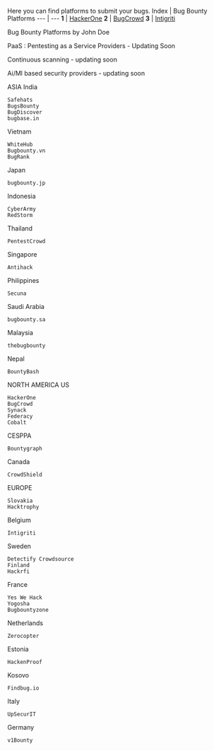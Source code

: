 Here you can find platforms to submit your bugs.
Index | Bug Bounty Platforms
--- | ---
**1** | [HackerOne](https://hackerone.com)
**2** | [BugCrowd](https://bugcrowd.com)
**3** | [Intigriti](https://intigriti.com)

Bug Bounty Platforms by John Doe

PaaS : Pentesting as a Service Providers - Updating Soon

Continuous scanning - updating soon

Ai/Ml based security providers - updating soon


ASIA
India
    
    Safehats
    BugsBounty
    BugDiscover
    bugbase.in
    
Vietnam
    
    WhiteHub
    Bugbounty.vn
    BugRank
    
Japan
    
    bugbounty.jp
    
Indonesia
    
    CyberArmy
    RedStorm
    
Thailand
    
    PentestCrowd
    
Singapore
    
    Antihack
    
Philippines
    
    Secuna
    
Saudi Arabia
    
    bugbounty.sa

Malaysia

    thebugbounty

Nepal
    
    BountyBash

NORTH AMERICA
US

    HackerOne
    BugCrowd
    Synack
    Federacy
    Cobalt


CESPPA
    
    Bountygraph

Canada
    
    CrowdShield

EUROPE
    
    Slovakia
    Hacktrophy

Belgium

    Intigriti

Sweden
    
    Detectify Crowdsource
    Finland
    Hackrfi 

France
    
    Yes We Hack
    Yogosha
    Bugbountyzone

Netherlands
    
    Zerocopter

Estonia
    
    HackenProof

Kosovo
    
    Findbug.io

Italy
    
    UpSecurIT

Germany
    
    v1Bounty

